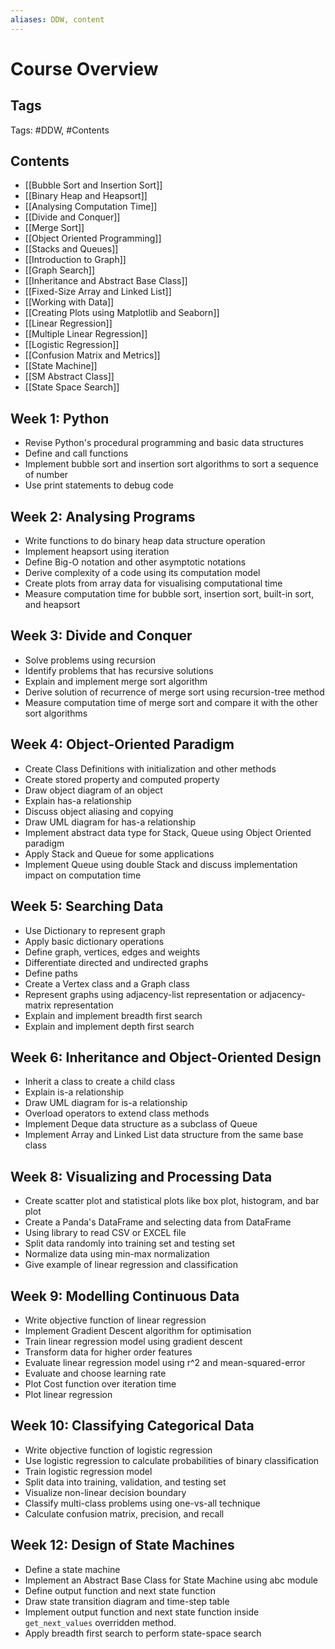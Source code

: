 ```yaml
---
aliases: DDW, content
---
```

# Course Overview
## Tags
Tags: #DDW, #Contents

## Contents
- [[Bubble Sort and Insertion Sort]]
- [[Binary Heap and Heapsort]]
- [[Analysing Computation Time]]
- [[Divide and Conquer]]
- [[Merge Sort]]
- [[Object Oriented Programming]]
- [[Stacks and Queues]]
- [[Introduction to Graph]]
- [[Graph Search]]
- [[Inheritance and Abstract Base Class]]
- [[Fixed-Size Array and Linked List]]
- [[Working with Data]]
- [[Creating Plots using Matplotlib and Seaborn]]
- [[Linear Regression]]
- [[Multiple Linear Regression]]
- [[Logistic Regression]]
- [[Confusion Matrix and Metrics]]
- [[State Machine]]
- [[SM Abstract Class]]
- [[State Space Search]]


## Week 1: Python
-   Revise Python's procedural programming and basic data structures
-   Define and call functions
-   Implement bubble sort and insertion sort algorithms to sort a sequence of number
-   Use print statements to debug code

## Week 2: Analysing Programs
-   Write functions to do binary heap data structure operation
-   Implement heapsort using iteration
-   Define Big-O notation and other asymptotic notations
-   Derive complexity of a code using its computation model
-   Create plots from array data for visualising computational time
-   Measure computation time for bubble sort, insertion sort, built-in sort, and heapsort

## Week 3: Divide and Conquer
-   Solve problems using recursion
-   Identify problems that has recursive solutions
-   Explain and implement merge sort algorithm
-   Derive solution of recurrence of merge sort using recursion-tree method
-   Measure computation time of merge sort and compare it with the other sort algorithms

## Week 4: Object-Oriented Paradigm
-   Create Class Definitions with initialization and other methods
-   Create stored property and computed property
-   Draw object diagram of an object 
-   Explain has-a relationship 
-   Discuss object aliasing and copying 
-   Draw UML diagram for has-a relationship
-   Implement abstract data type for Stack, Queue using Object Oriented paradigm
-   Apply Stack and Queue for some applications
-   Implement Queue using double Stack and discuss implementation impact on computation time

## Week 5: Searching Data
-   Use Dictionary to represent graph
-   Apply basic dictionary operations
-   Define graph, vertices, edges and weights
-   Differentiate directed and undirected graphs
-   Define paths
-   Create a Vertex class and a Graph class
-   Represent graphs using adjacency-list representation or adjacency-matrix representation
-   Explain and implement breadth first search
-   Explain and implement depth first search

## Week 6: Inheritance and Object-Oriented Design
-   Inherit a class to create a child class
-   Explain is-a relationship
-   Draw UML diagram for is-a relationship
-   Overload operators to extend class methods
-   Implement Deque data structure as a subclass of Queue
-   Implement Array and Linked List data structure from the same base class

## Week 8: Visualizing and Processing Data
-   Create scatter plot and statistical plots like box plot, histogram, and bar plot 
-   Create a Panda's DataFrame and selecting data from DataFrame
-   Using library to read CSV or EXCEL file
-   Split data randomly into training set and testing set
-   Normalize data using min-max normalization
-   Give example of linear regression and classification

## Week 9: Modelling Continuous Data
-   Write objective function of linear regression
-   Implement Gradient Descent algorithm for optimisation
-   Train linear regression model using gradient descent
-   Transform data for higher order features
-   Evaluate linear regression model using r^2 and mean-squared-error
-   Evaluate and choose learning rate
-   Plot Cost function over iteration time
-   Plot linear regression

## Week 10: Classifying Categorical Data
-   Write objective function of logistic regression
-   Use logistic regression to calculate probabilities of binary classification
-   Train logistic regression model 
-   Split data into training, validation, and testing set
-   Visualize non-linear decision boundary
-   Classify multi-class problems using one-vs-all technique
-   Calculate confusion matrix, precision, and recall

## Week 12: Design of State Machines
-   Define a state machine
-   Implement an Abstract Base Class for State Machine using abc module
-   Define output function and next state function
-   Draw state transition diagram and time-step table
-   Implement output function and next state function inside `get_next_values` overridden method.
-   Apply breadth first search to perform state-space search